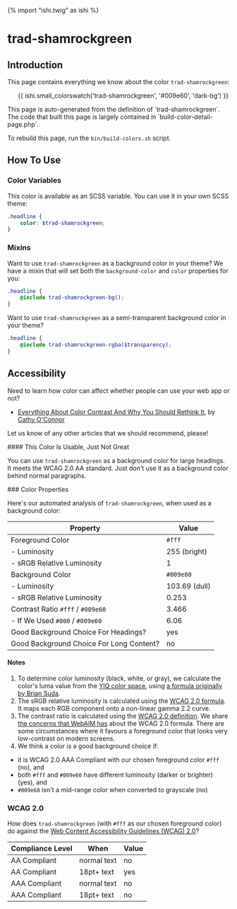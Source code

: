 {% import "ishi.twig" as ishi %}
# trad-shamrockgreen

## Introduction

This page contains everything we know about the color `trad-shamrockgreen`:

<div class="grid">
    <div class="cell">
        <div class="swatch">
            <ul>
                {{ ishi.small_colorswatch('trad-shamrockgreen', '#009e60', 'dark-bg') }}
            </ul>
        </div>
    </div>
</div>

<div class="callout attention" markdown="1">
This page is auto-generated from the definition of `trad-shamrockgreen`. The code that built this page is largely contained in `build-color-detail-page.php`.

To rebuild this page, run the `bin/build-colors.sh` script.
</div>

## How To Use

### Color Variables

This color is available as an SCSS variable. You can use it in your own SCSS theme:

```scss
.headline {
    color: $trad-shamrockgreen;
}
```

### Mixins

Want to use `trad-shamrockgreen` as a background color in your theme? We have a mixin that will set both the `background-color` and `color` properties for you:

```scss
.headline {
    @include trad-shamrockgreen-bg();
}
```

Want to use `trad-shamrockgreen` as a semi-transparent background color in your theme?

```scss
.headline {
    @include trad-shamrockgreen-rgba($transparency);
}
```

## Accessibility

Need to learn how color can affect whether people can use your web app or not?

* [Everything About Color Contrast And Why You Should Rethink It](https://www.smashingmagazine.com/2014/10/color-contrast-tips-and-tools-for-accessibility/), by [Cathy O'Connor](http://www.twitter.com/cagocon)

Let us know of any other articles that we should recommend, please!
<div class="callout warning" markdown="1">
#### This Color Is Usable, Just Not Great

You can use `trad-shamrockgreen` as a background color for large headings. It meets the WCAG 2.0 AA standard. Just don't use it as a background color behind normal paragraphs.
</div>
### Color Properties

Here's our automated analysis of `trad-shamrockgreen`, when used as a background color:

Property | Value
---------|------
Foreground Color | `#fff`
- Luminosity | 255 (bright)
- sRGB Relative Luminosity | 1
Background Color | `#009e60`
- Luminosity | 103.69 (dull)
- sRGB Relative Luminosity | 0.253
Contrast Ratio `#fff` / `#009e60` | 3.466
- If We Used `#000` / `#009e60` | 6.06
Good Background Choice For Headings? | yes
Good Background Choice For Long Content? | no

#### Notes

1. To determine color luminosity (black, white, or gray), we calculate the color's luma value from the [YIQ color space](https://en.wikipedia.org/wiki/YIQ), using [a formula originally by Brian Suda](https://24ways.org/2010/calculating-color-contrast/).
1. The sRGB relative luminosity is calculated using the [WCAG 2.0 formula](https://www.w3.org/TR/WCAG20/#relativeluminancedef). It maps each RGB component onto a non-linear gamma 2.2 curve.
1. The contrast ratio is calculated using the [WCAG 2.0 definition](https://www.w3.org/TR/2008/REC-WCAG20-20081211/#contrast-ratiodef). We share [the concerns that WebAIM has](http://webaim.org/blog/wcag-2-1-feedback/) about the WCAG 2.0 formula. There are some circumstances where it favours a foreground color that looks very low-contrast on modern screens.
1. We think a color is a good background choice if:
  - it is WCAG 2.0 AAA Compliant with our chosen foreground color `#fff` (no), and
  - both `#fff` and `#009e60` have different luminosity (darker or brighter) (yes), and
  - `#009e60` isn't a mid-range color when converted to grayscale (no)

### WCAG 2.0

How does `trad-shamrockgreen` (with `#fff` as our chosen foreground color) do against the [Web Content Accessibility Guidelines (WCAG) 2.0](https://www.w3.org/TR/WCAG20/)?

Compliance Level | When | Value
-----------------|------|------
AA Compliant | normal text | no
AA Compliant | 18pt+ text | yes
AAA Compliant | normal text | no
AAA Compliant | 18pt+ text | no